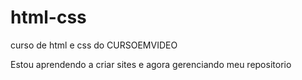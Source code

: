 # html-css
 curso de html e css do CURSOEMVIDEO

Estou aprendendo a criar sites e agora gerenciando meu repositorio

